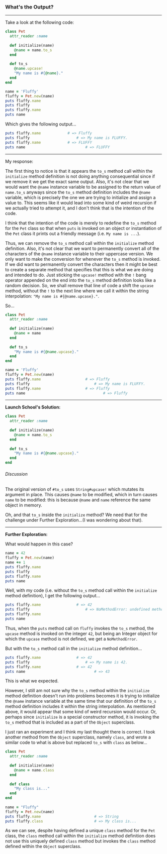 ### What's the Output?

---

Take a look at the following code:

```ruby
class Pet
  attr_reader :name
  
  def initialize(name)
    @name = name.to_s
  end
  
  def to_s
    @name.upcase!
    "My name is #{@name}."
  end
end

name = 'Fluffy'
fluffy = Pet.new(name)
puts fluffy.name
puts fluffy
puts fluffy.name
puts name
```

Which gives the following output...

```ruby
puts fluffy.name 			# => Fluffy
puts fluffy						# => My name is FLUFFY.
puts fluffy.name 			# => FLUFFY
puts name							# => FLUFFY
```

---

My response:



The first thing to notice is that it appears the `to_s` method call within the `initialize` method definition is not doing anything consequential since if we remove it we get the exact same output. Also, it's not clear that we would want the `@name` instance variable to be assigned to the return value of `name.to_s` anyways since the `to_s` method definition includes the `@name` variable, which is precisely the one we are trying to initialize and assign a value to. This seems like it would lead into some kind of weird recursion if we actually tried to attempt it, and I don't think that is the intention of the code.



I think that the intention of the code is merely to redefine the `to_s` method for the `Pet` class so that when `puts` is invoked on an object or instantiation of the `Pet` class it prints out a friendly message (i.e. `My name is ...`).



Thus, we can remove the `to_s` method call within the `initialize` method definition. Also, it's not clear that we want to permanently convert all of the characters of the `@name` instance variable to their uppercase version. We only want to make the conversion for whenever the `to_s` method is invoked. If we did want to permanently convert the characters then it might be best to create a separate method that specifies that this is what we are doing and intended to do. Just sticking the `upcase!` method with the `!` bang operator appended on the end into the `to_s` method definition looks like a random decision. So, we shall remove that line of code a shift the `upcase` method, without the `!` to the next line where we call it within the string interpolation: `"My name is #{@name.upcase}."`.



So...

```ruby
class Pet
  attr_reader :name
  
  def initialize(name)
    @name = name
  end
  
  def to_s
    "My name is #{@name.upcase}."
  end
end

name = 'Fluffy'
fluffy = Pet.new(name)
puts fluffy.name					# => Fluffy
puts fluffy								# => My name is FLUFFY.
puts fluffy.name					# => Fluffy
puts name									# => Fluffy
```

---

**Launch School's Solution:**

```ruby
class Pet
  attr_reader :name
  
  def initialize(name)
    @name = name.to_s
  end
  
  def to_s
    "My name is #{@name.upcase}."
  end
end
```

###### Discussion

The original version of `#to_s` uses `String#upcase!` which mutates its argument in place. This causes `@name` to be modified, which in turn causes `name` to be modified: this is because `@name` and `name` reference the same object in memory.



Oh, and that `to_s` inside the `initialize` method? We need that for the challenge under Further Exploration...(I was wondering about that).

---

**Further Exploration:**

What would happen in this case?

```ruby
name = 42
fluffy = Pet.new(name)
name += 1
puts fluffy.name
puts fluffy
puts fluffy.name
puts name
```

Well, with my code (i.e. without the `to_s` method call within the `initialize` method definition), I get the following output...

```ruby
puts fluffy.name				# => 42
puts fluffy							# => NoMethodError: undefined method `upcase' for 42:Integer
puts fluffy.name				
puts name								
```

Thus, when the `puts` method call on `fluffy` invokes the `to_s` method, the `upcase` method is invoked on the integer `42`, but being an Integer object for which the `upcase` method is not defined, we get a `NoMethodError`.



But with the `to_s` method call in the `initialize` method definition...

```ruby
puts fluffy.name				# => 42
puts fluffy							# => My name is 42.
puts fluffy.name				# => 42	
puts name								# => 43
```

This is what we expected.



However, I still am not sure why the `to_s` method within the `initialize` method definition doesn't run into problems becomes it is trying to initialize the `@name` instance variable at the same time that our definition of the `to_s` method definition includes it within the string interpolation. As mentioned above, it would appear that some kind of weird recursion would occur. Or, perhaps since `initialize` is a special constructor method, it is invoking the `to_s` method that is included as a part of the `Object` superclass.



I just ran an experiment and I think my last thought there is correct. I took another method from the `Object` superclass, namely `class`, and wrote a similar code to what is above but replaced `to_s` with `class` as below...

```ruby
class Pet
  attr_reader :name
  
  def initialize(name)
    @name = name.class
  end
  
  def class
    "My class is..."
  end
end
  
name = "Fluffy"
fluffy = Pet.new(name)
puts fluffy.name 						# => String
puts fluffy.class						# => My class is...
```

As we can see, despite having defined a unique `class` method for the `Pet` class, the `class` method call within the `initialize` method definition does not use this uniquely defined `class` method but invokes the `class` method defined within the `Object` superclass.







